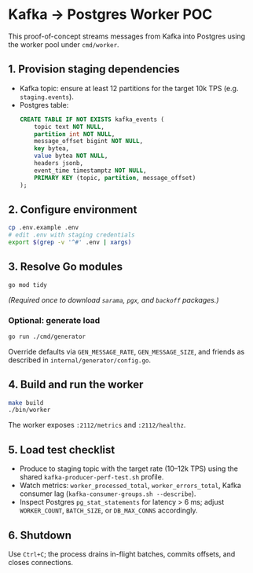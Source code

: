 # Kafka → Postgres Worker POC

This proof-of-concept streams messages from Kafka into Postgres using the worker pool under `cmd/worker`.

## 1. Provision staging dependencies
- Kafka topic: ensure at least 12 partitions for the target 10k TPS (e.g. `staging.events`).
- Postgres table:
  ```sql
  CREATE TABLE IF NOT EXISTS kafka_events (
      topic text NOT NULL,
      partition int NOT NULL,
      message_offset bigint NOT NULL,
      key bytea,
      value bytea NOT NULL,
      headers jsonb,
      event_time timestamptz NOT NULL,
      PRIMARY KEY (topic, partition, message_offset)
  );
  ```

## 2. Configure environment
```bash
cp .env.example .env
# edit .env with staging credentials
export $(grep -v '^#' .env | xargs)
```

## 3. Resolve Go modules
```bash
go mod tidy
```
*(Required once to download `sarama`, `pgx`, and `backoff` packages.)*

### Optional: generate load
```bash
go run ./cmd/generator
```
Override defaults via `GEN_MESSAGE_RATE`, `GEN_MESSAGE_SIZE`, and friends as described in `internal/generator/config.go`.

## 4. Build and run the worker
```bash
make build
./bin/worker
```

The worker exposes `:2112/metrics` and `:2112/healthz`.

## 5. Load test checklist
- Produce to staging topic with the target rate (10–12k TPS) using the shared `kafka-producer-perf-test.sh` profile.
- Watch metrics: `worker_processed_total`, `worker_errors_total`, Kafka consumer lag (`kafka-consumer-groups.sh --describe`).
- Inspect Postgres `pg_stat_statements` for latency > 6 ms; adjust `WORKER_COUNT`, `BATCH_SIZE`, or `DB_MAX_CONNS` accordingly.

## 6. Shutdown
Use `Ctrl+C`; the process drains in-flight batches, commits offsets, and closes connections.
